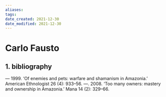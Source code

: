```yaml
---
aliases: 
tags: 
date_created: 2021-12-30
date_modified: 2021-12-30
---
```


# Carlo Fausto

## 1. bibliography
— 1999. ‘Of enemies and pets: warfare and shamanism in Amazonia.’ American Ethnologist 26 (4): 933–56.
—. 2008. ‘Too many owners: mastery and ownership in Amazonia.’ Mana 14 (2): 329–66.